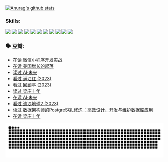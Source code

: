 
[![Anurag's github stats](https://github-readme-stats.vercel.app/api?username=w940853815)](https://github.com/anuraghazra/github-readme-stats)

### Skills:

<code><img height="32" src="https://cdn.jsdelivr.net/npm/simple-icons@v5/icons/python.svg"></code>
<code><img height="32" src="https://cdn.jsdelivr.net/npm/simple-icons@v5/icons/javascript.svg"></code>
<code><img height="32" src="https://cdn.jsdelivr.net/npm/simple-icons@v5/icons/django.svg"></code>
<code><img height="32" src="https://cdn.jsdelivr.net/npm/simple-icons@v5/icons/flask.svg"></code>
<code><img height="32" src="https://cdn.jsdelivr.net/npm/simple-icons@v5/icons/vuetify.svg"></code>
<code><img height="32" src="https://cdn.jsdelivr.net/npm/simple-icons@v5/icons/git.svg"></code>
<code><img height="32" src="https://cdn.jsdelivr.net/npm/simple-icons@v5/icons/docker.svg"></code>
<code><img height="32" src="https://cdn.jsdelivr.net/npm/simple-icons@v5/icons/postgresql.svg"></code>
<code><img height="32" src="https://cdn.jsdelivr.net/npm/simple-icons@v5/icons/elasticsearch.svg"></code>
<code><img height="32" src="https://cdn.jsdelivr.net/npm/simple-icons@v5/icons/macos.svg"></code>
<code><img height="32" src="https://cdn.jsdelivr.net/npm/simple-icons@v5/icons/linux.svg"></code>

### 🗣 豆瓣:

<!-- DOUBAN-ACTIVITIES:START -->
- [在读 微信小程序开发实战](https://www.douban.com/people/136069238/status/4230177692/?_i=83670289)
- [在读 美国增长的起落](https://www.douban.com/people/136069238/status/4220055912/?_i=83670289)
- [读过 AI·未来](https://www.douban.com/people/136069238/status/4220054171/?_i=83670289)
- [看过 满江红‎ (2023)](https://www.douban.com/people/136069238/status/4219146433/?_i=83670290)
- [看过 回廊亭‎ (2023)](https://www.douban.com/people/136069238/status/4215992758/?_i=83670290)
- [读过 梁庄十年](https://www.douban.com/people/136069238/status/4206664969/?_i=83670290)
- [在读 AI·未来](https://www.douban.com/people/136069238/status/4206653520/?_i=83670290)
- [看过 流浪地球2‎ (2023)](https://www.douban.com/people/136069238/status/4199558549/?_i=83670290)
- [读过 数据架构师的PostgreSQL修炼：高效设计、开发与维护数据库应用](https://www.douban.com/people/136069238/status/4199451104/?_i=83670290)
- [在读 梁庄十年](https://www.douban.com/people/136069238/status/4198822794/?_i=83670290)
<!-- DOUBAN-ACTIVITIES:END -->


![Snake animation](https://raw.githubusercontent.com/w940853815/w940853815/output/github-contribution-grid-snake.svg)

<!--
**w940853815/w940853815** is a ✨ _special_ ✨ repository because its `README.md` (this file) appears on your GitHub profile.

Here are some ideas to get you started:

- 🔭 I’m currently working on ...
- 🌱 I’m currently learning ...
- 👯 I’m looking to collaborate on ...
- 🤔 I’m looking for help with ...
- 💬 Ask me about ...
- 📫 How to reach me: ...
- 😄 Pronouns: ...
- ⚡ Fun fact: ...
-->
